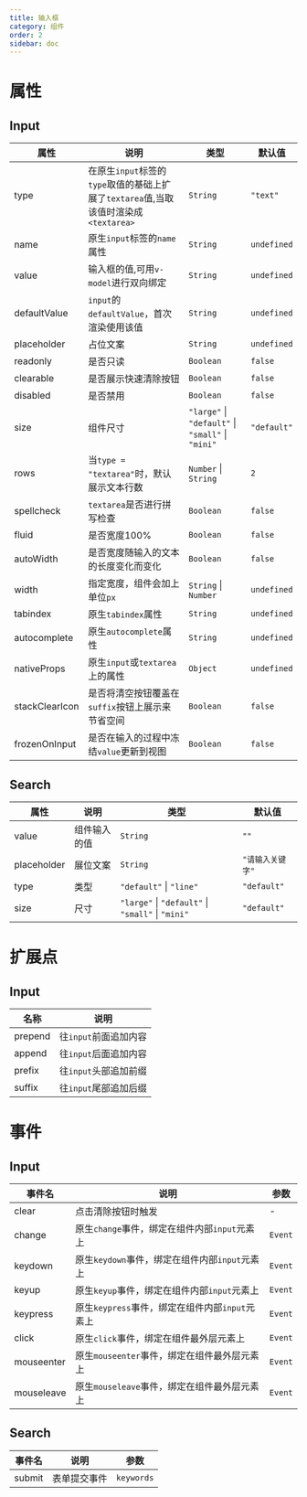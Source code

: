 ```yaml
---
title: 输入框
category: 组件
order: 2
sidebar: doc
---
```


# 属性

## Input

| 属性 | 说明 | 类型 | 默认值 |
| --- | --- | --- | --- |
| type | 在原生`input`标签的`type`取值的基础上扩展了`textarea`值,当取该值时渲染成`<textarea>` | `String` | `"text"` |
| name | 原生`input`标签的`name`属性 | `String` | `undefined` |
| value | 输入框的值,可用`v-model`进行双向绑定 | `String` | `undefined` |
| defaultValue | `input`的`defaultValue`，首次渲染使用该值 | `String` | `undefined` |
| placeholder | 占位文案 | `String` | `undefined` |
| readonly | 是否只读 | `Boolean` | `false` |
| clearable | 是否展示快速清除按钮 | `Boolean` | `false` |
| disabled | 是否禁用 | `Boolean` | `false` |
| size | 组件尺寸 | `"large"` &#124; `"default"` &#124; `"small"` &#124; `"mini"` | `"default"` |
| rows | 当`type = "textarea"`时，默认展示文本行数 | `Number` &#124; `String` | `2` |
| spellcheck | `textarea`是否进行拼写检查 | `Boolean` | `false` |
| fluid | 是否宽度100% | `Boolean` | `false` |
| autoWidth | 是否宽度随输入的文本的长度变化而变化 | `Boolean` | `false` |
| width | 指定宽度，组件会加上单位`px` | `String`  &#124; `Number` | `undefined` |
| tabindex | 原生`tabindex`属性 | `String` | `undefined` |
| autocomplete | 原生`autocomplete`属性 | `String` | `undefined` |
| nativeProps | 原生`input`或`textarea`上的属性 | `Object` | `undefined` |
| stackClearIcon | 是否将清空按钮覆盖在`suffix`按钮上展示来节省空间 | `Boolean` | `false` |
| frozenOnInput | 是否在输入的过程中冻结`value`更新到视图 | `Boolean` | `false` |


## Search

| 属性 | 说明 | 类型 | 默认值 |
| --- | --- | --- | --- |
| value | 组件输入的值 | `String` | `""` |
| placeholder | 展位文案 | `String` | `"请输入关键字"` |
| type | 类型 | `"default"` &#124; `"line"` | `"default"` |
| size | 尺寸 | `"large"` &#124; `"default"` &#124; `"small"` &#124; `"mini"` | `"default"` |

# 扩展点

## Input

| 名称 | 说明 |
| --- | --- |
| prepend | 往`input`前面追加内容 |
| append | 往`input`后面追加内容 |
| prefix | 往`input`头部追加前缀 |
| suffix | 往`input`尾部追加后缀 |


# 事件

## Input

| 事件名 | 说明 | 参数 |
| --- | --- | --- |
| clear | 点击清除按钮时触发 | - |
| change | 原生`change`事件，绑定在组件内部`input`元素上 | `Event` |
| keydown | 原生`keydown`事件，绑定在组件内部`input`元素上 | `Event` |
| keyup | 原生`keyup`事件，绑定在组件内部`input`元素上 | `Event` |
| keypress | 原生`keypress`事件，绑定在组件内部`input`元素上 | `Event` |
| click | 原生`click`事件，绑定在组件最外层元素上 | `Event` |
| mouseenter | 原生`mouseenter`事件，绑定在组件最外层元素上 | `Event` |
| mouseleave | 原生`mouseleave`事件，绑定在组件最外层元素上 | `Event` |

## Search

| 事件名 | 说明 | 参数 |
| --- | --- | --- |
| submit | 表单提交事件 | `keywords` |
